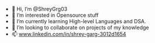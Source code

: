 - 👋 Hi, I’m @ShreyGrg03
- 👀 I’m interested in Opensource stuff
- 🌱 I’m currently learning High-level Languages and DSA.
- 💞️ I’m looking to collaborate on projects of my knowledge
- 📫 www.linkedin.com/in/shrey-garg-3012d1654

<!---
ShreyGrg03/ShreyGrg03 is a ✨ special ✨ repository because its `README.md` (this file) appears on your GitHub profile.
You can click the Preview link to take a look at your changes.
--->
